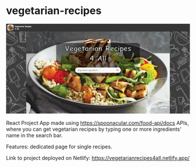 # vegetarian-recipes

![](src/images/screenshot.PNG)

React Project App made using https://spoonacular.com/food-api/docs APIs, where you can get vegetarian recipes by typing one or more ingredients' name in the search bar.

Features: dedicated page for single recipes.

Link to project deployed on Netlify: https://vegetarianrecipes4all.netlify.app/
